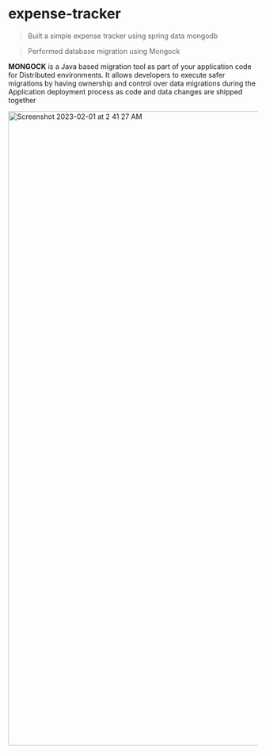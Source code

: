 # expense-tracker
> Built a simple expense tracker using spring data mongodb

> Performed database migration using Mongock




**MONGOCK** is a Java based migration tool as part of your application code for Distributed environments. It allows developers to execute safer migrations by having ownership and control over data migrations during the Application deployment process as code and data changes are shipped together

<img width="1280" alt="Screenshot 2023-02-01 at 2 41 27 AM" src="https://user-images.githubusercontent.com/20769961/215884810-d2c12430-4838-41f5-a644-aa304d054172.png">

